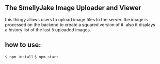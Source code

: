 ## The SmellyJake Image Uploader and Viewer
this thingy allows users to upload image files to the server. the image is processed on the backend to create a squared version of it. also it displays a history list of the last 5 uploaded images.

## how to use:
`$ npm install`
`$ npm start`
